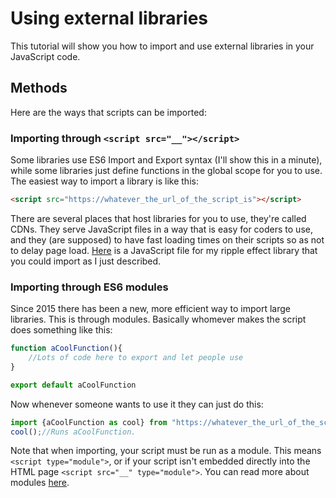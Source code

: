 # Using external libraries
This tutorial will show you how to import and use external libraries in your JavaScript code. 

## Methods
Here are the ways that scripts can be imported:
### Importing through `<script src="__"></script>`
Some libraries use ES6 Import and Export syntax (I'll show this in a minute), while some libraries just define functions in the global scope for you to use. The easiest way to import a library is like this:
```html
<script src="https://whatever_the_url_of_the_script_is"></script>
```
There are several places that host libraries for you to use, they're called CDNs. They serve JavaScript files in a way that is easy for coders to use, and they (are supposed) to have fast loading times on their scripts so as not to delay page load. [Here](https://cdn.jsdelivr.net/gh/explosion-scratch/ripple/ripple.js) is a JavaScript file for my ripple effect library that you could import as I just described.

### Importing through ES6 modules
Since 2015 there has been a new, more efficient way to import large libraries. This is through modules. Basically whomever makes the script does something like this:
```js
function aCoolFunction(){
	//Lots of code here to export and let people use
}

export default aCoolFunction
```
Now whenever someone wants to use it they can just do this:
```js
import {aCoolFunction as cool} from "https://whatever_the_url_of_the_script_is";
cool();//Runs aCoolFunction.
```
Note that when importing, your script must be run as a module. This means `<script type="module">`, or if your script isn't embedded directly into the HTML page `<script src="__" type="module">`.
You can read more about modules [here](https://developer.mozilla.org/en-US/docs/Web/JavaScript/Guide/Modules).

<!-- ## Using a library!
Now it's time to actually use a library (that I created :P) and create something cool!

The library we'll be using is called [Bijou.js](https://bijou.js.org), and it has a lot of useful functions. We'll make a notes app with it!

## Creating our note app
In this project we'll be creating a notes app that lets the user create notes and store them! -->